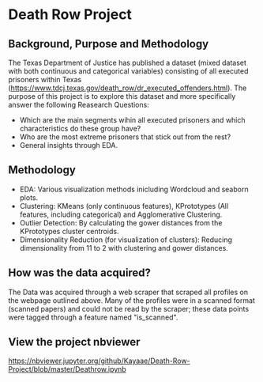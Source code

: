 # Death Row Project
## Background, Purpose and Methodology
The Texas Department of Justice has published a dataset (mixed dataset with both continuous and categorical variables) consisting of all executed prisoners within Texas (https://www.tdcj.texas.gov/death_row/dr_executed_offenders.html). The purpose of this project is to explore this dataset and more specifically answer the following Reasearch Questions:

- Which are the main segments wihin all executed prisoners and which characteristics do these group have?
- Who are the most extreme prisoners that stick out from the rest?
- General insights through EDA.

## Methodology

- EDA: Various visualization methods inicluding Wordcloud and seaborn plots.
- Clustering: KMeans (only continuous features), KPrototypes (All features, including categorical) and Agglomerative Clustering.
- Outlier Detection: By calculating the gower distances from the KPrototypes cluster centroids.
- Dimensionality Reduction (for visualization of clusters): Reducing dimensionality from 11 to 2 with clustering and gower distances.

## How was the data acquired?
The Data was acquired through a web scraper that scraped all profiles on the webpage outlined above. Many of the profiles were in a scanned format (scanned papers) and could not be read by the scraper; these data points were tagged through a feature named "is_scanned".

## View the project nbviewer
https://nbviewer.jupyter.org/github/Kayaae/Death-Row-Project/blob/master/Deathrow.ipynb
